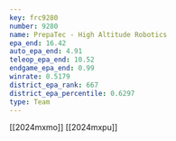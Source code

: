 ```yaml
---
key: frc9280
number: 9280
name: PrepaTec - High Altitude Robotics
epa_end: 16.42
auto_epa_end: 4.91
teleop_epa_end: 10.52
endgame_epa_end: 0.99
winrate: 0.5179
district_epa_rank: 667
district_epa_percentile: 0.6297
type: Team
---
```

[[2024mxmo]]
[[2024mxpu]]
